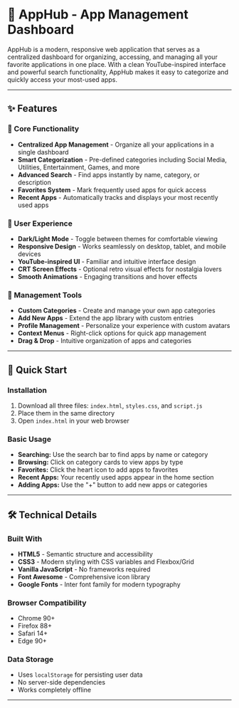 # 📱 AppHub - App Management Dashboard

AppHub is a modern, responsive web application that serves as a centralized dashboard for organizing, accessing, and managing all your favorite applications in one place. With a clean YouTube-inspired interface and powerful search functionality, AppHub makes it easy to categorize and quickly access your most-used apps.

---

## ✨ Features

### 🎯 Core Functionality
- **Centralized App Management** - Organize all your applications in a single dashboard  
- **Smart Categorization** - Pre-defined categories including Social Media, Utilities, Entertainment, Games, and more  
- **Advanced Search** - Find apps instantly by name, category, or description  
- **Favorites System** - Mark frequently used apps for quick access  
- **Recent Apps** - Automatically tracks and displays your most recently used apps  

### 🎨 User Experience
- **Dark/Light Mode** - Toggle between themes for comfortable viewing  
- **Responsive Design** - Works seamlessly on desktop, tablet, and mobile devices  
- **YouTube-inspired UI** - Familiar and intuitive interface design  
- **CRT Screen Effects** - Optional retro visual effects for nostalgia lovers  
- **Smooth Animations** - Engaging transitions and hover effects  

### 🔧 Management Tools
- **Custom Categories** - Create and manage your own app categories  
- **Add New Apps** - Extend the app library with custom entries  
- **Profile Management** - Personalize your experience with custom avatars  
- **Context Menus** - Right-click options for quick app management  
- **Drag & Drop** - Intuitive organization of apps and categories  

---

## 🚀 Quick Start

### Installation
1. Download all three files: `index.html`, `styles.css`, and `script.js`  
2. Place them in the same directory  
3. Open `index.html` in your web browser  

### Basic Usage
- **Searching:** Use the search bar to find apps by name or category  
- **Browsing:** Click on category cards to view apps by type  
- **Favorites:** Click the heart icon to add apps to favorites  
- **Recent Apps:** Your recently used apps appear in the home section  
- **Adding Apps:** Use the "+" button to add new apps or categories  

---

## 🛠️ Technical Details

### Built With
- **HTML5** - Semantic structure and accessibility  
- **CSS3** - Modern styling with CSS variables and Flexbox/Grid  
- **Vanilla JavaScript** - No frameworks required  
- **Font Awesome** - Comprehensive icon library  
- **Google Fonts** - Inter font family for modern typography  

### Browser Compatibility
- Chrome 90+  
- Firefox 88+  
- Safari 14+  
- Edge 90+  

### Data Storage
- Uses `localStorage` for persisting user data  
- No server-side dependencies  
- Works completely offline  

---
